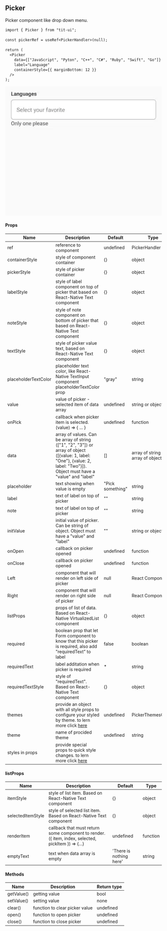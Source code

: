 ## Picker

Picker component like drop down menu.

```tsx
import { Picker } from "tit-ui";

const pickerRef = useRef<PickerHandler>(null);

return (
  <Picker
    data={["JavaScript", "Pyton", "C++", "C#", "Ruby", "Swift", "Go"]}
    label="Language"
    containerStyle={{ marginBottom: 12 }}
  />
);
```

![alt picker](https://github.com/blnaxblachbl/tit-ui/blob/main/gifs/picker.gif?raw=true)

#### Props

| Name                 | Description                                                                                                                                                                 | Default          | Type                               |
| -------------------- | --------------------------------------------------------------------------------------------------------------------------------------------------------------------------- | ---------------- | ---------------------------------- |
| ref                  | reference to component                                                                                                                                                      | undefined        | PickerHandler                      |
| containerStyle       | style of component container                                                                                                                                                | {}               | object                             |
| pickerStyle          | style of picker container                                                                                                                                                   | {}               | object                             |
| labelStyle           | style of label component on top of picker that based on React-Native Text component                                                                                         | {}               | object                             |
| noteStyle            | style of note component on bottom of picker that based on React-Native Text component                                                                                       | {}               | object                             |
| textStyle            | style of picker value text, based on React-Native Text component                                                                                                            | {}               | object                             |
| placeholderTextColor | placeholder text color, like React-Native TextInput component placeholderTextColor prop                                                                                     | "gray"           | string                             |
| value                | value of picker - selected item of data array                                                                                                                               | undefined        | string or object                   |
| onPick               | callback when picker item is selected. (value) => { ... }                                                                                                                   | undefined        | function                           |
| data                 | array of values. Can be array of string (["1", "2", "3"]) or array of object ([{value: 1, label: "One"}, {value: 2, label: "Two"}]). Object must have a "value" and "label" | []               | array of string or array of object |
| placeholder          | text showing when value is empty                                                                                                                                            | "Pick something" | string                             |
| label                | text of label on top of picker                                                                                                                                              | ""               | string                             |
| note                 | text of label on top of picker                                                                                                                                              | ""               | string                             |
| initValue            | initial value of picker. Can be string of object. Object must have a "value" and "label"                                                                                    | ""               | string or object                   |
| onOpen               | callback on picker opened                                                                                                                                                   | undefined        | function                           |
| onClose              | callback on picker opened                                                                                                                                                   | undefined        | function                           |
| Left                 | component that will render on left side of picker                                                                                                                           | null             | React Component                    |
| Right                | component that will render on right side of picker                                                                                                                          | null             | React Component                    |
| listProps            | props of list of data. Based on React-Native VirtualizedList component                                                                                                      | {}               | object                             |
| required             | boolean prop that let Form component to know that this picker is required, also add "requiredText" to label                                                                 | false            | boolean                            |
| requiredText         | label additation when picker is required                                                                                                                                    | \*               | string                             |
| requiredTextStyle    | style of "requiredText". Based on React-Native Text component                                                                                                               | {}               | object                             |
| themes               | provide an object with all style props to configure your styled by theme. to lern more click [here](https://ui.tit.dev/themes)                                              | undefined        | PickerThemesObject                 |
| theme                | name of procided theme                                                                                                                                                      | undefined        | string                             |
| styles in props      | provide special props to quick style changes. to lern more click [here](https://ui.tit.dev/styles)                                                                          |                  |                                    |

#### listProps

| Name              | Description                                                                                        | Default                 | Type     |
| ----------------- | -------------------------------------------------------------------------------------------------- | ----------------------- | -------- |
| itemStyle         | style of list item. Based on React-Native Text component                                           | {}                      | object   |
| selectedItemStyle | style of selected list item. Based on React-Native Text component                                  | {}                      | object   |
| renderItem        | callback that must return some component to render. ({ item, index, selected, pickItem }) => {...} | undefined               | function |
| emptyText         | text when data array is empty                                                                      | 'There is nothing here' | string   |

#### Methods

| Name       | Description                    | Return type |
| ---------- | ------------------------------ | ----------- |
| getValue() | getting value                  | bool        |
| setValue() | setting value                  | none        |
| clear()    | function to clear picker value | undefined   |
| open()     | function to open picker        | undefined   |
| close()    | function to close picker       | undefined   |
